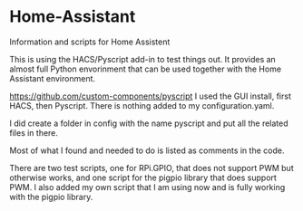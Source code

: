 # Home-Assistant
Information and scripts for Home Assistent

This is using the HACS/Pyscript add-in to test things out.
It provides an almost full Python envorinment that can be used together with the Home Assistant environment.

https://github.com/custom-components/pyscript
I used the GUI install, first HACS, then Pyscript.
There is nothing added to my configuration.yaml.

I did create a folder in config with the name pyscript and put all the related files in there.

Most of what I found and needed to do is listed as comments in the code.

There are two test scripts, one for RPi.GPIO, that does not support PWM but otherwise works, and one script for the pigpio library that does support PWM.
I also added my own script that I am using now and is fully working with the pigpio library.

